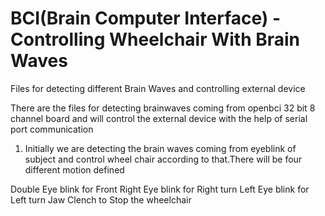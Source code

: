 # BCI(Brain Computer Interface) - Controlling Wheelchair With Brain Waves

Files for detecting different Brain Waves and controlling external device

There are the files for detecting brainwaves coming from openbci 32 bit 8 channel board and will control the external device with the help of serial port communication



1. Initially we are detecting the brain waves coming from eyeblink of subject and control wheel chair according to that.There will be four different motion defined 

Double Eye blink for Front
Right Eye blink for Right turn
Left Eye blink for Left turn
Jaw Clench to Stop the wheelchair
